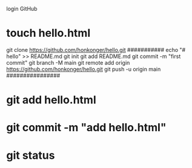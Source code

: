 login GitHub

# touch hello.html

git clone https://github.com/honkonger/hello.git
###########
echo "# hello" >> README.md
git init
git add README.md
git commit -m "first commit"
git branch -M main
git remote add origin https://github.com/honkonger/hello.git
git push -u origin main
################

# git add hello.html

# git commit -m "add hello.html"

# git status

